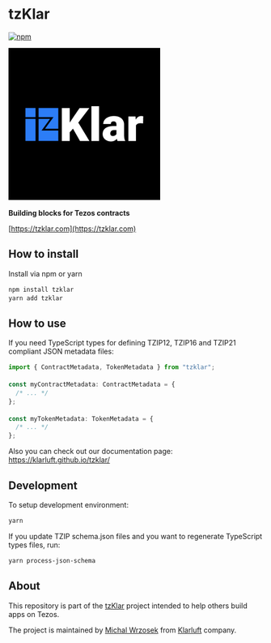 # tzKlar

[![npm](https://img.shields.io/npm/v/tzklar)](https://npmjs.com/package/tzklar)

[![tzklar](/tzklar-logo.png)](https://tzklar.com)

**Building blocks for Tezos contracts**

[https://tzklar.com](https://tzklar.com)

## How to install

Install via npm or yarn

```bash
npm install tzklar
yarn add tzklar
```

## How to use

If you need TypeScript types for defining TZIP12, TZIP16 and TZIP21 compliant JSON metadata files:

```typescript
import { ContractMetadata, TokenMetadata } from "tzklar";

const myContractMetadata: ContractMetadata = {
  /* ... */
};

const myTokenMetadata: TokenMetadata = {
  /* ... */
};
```

Also you can check out our documentation page:
https://klarluft.github.io/tzklar/

## Development

To setup development environment:

```bash
yarn
```

If you update TZIP schema.json files and you want to regenerate TypeScript types files, run:

```bash
yarn process-json-schema
```

## About

This repository is part of the [tzKlar](https://tzklar.com) project intended to help others build apps on Tezos.

The project is maintained by [Michal Wrzosek](https://michal.wrzosek.pl) from [Klarluft](https://klarluft.com) company.
